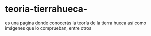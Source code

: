 # teoria-tierrahueca-
es una pagina donde conocerás la teoría de la tierra hueca así como imágenes que lo comprueban, entre otros 
